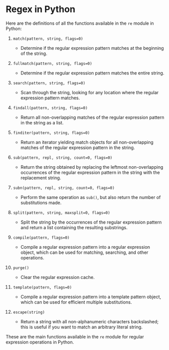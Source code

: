 # Regex in Python

Here are the definitions of all the functions available in the `re` module in Python:

1. `match(pattern, string, flags=0)`
   - Determine if the regular expression pattern matches at the beginning of the string.

2. `fullmatch(pattern, string, flags=0)`
   - Determine if the regular expression pattern matches the entire string.

3. `search(pattern, string, flags=0)`
   - Scan through the string, looking for any location where the regular expression pattern matches.

4. `findall(pattern, string, flags=0)`
   - Return all non-overlapping matches of the regular expression pattern in the string as a list.

5. `finditer(pattern, string, flags=0)`
   - Return an iterator yielding match objects for all non-overlapping matches of the regular expression pattern in the string.

6. `sub(pattern, repl, string, count=0, flags=0)`
   - Return the string obtained by replacing the leftmost non-overlapping occurrences of the regular expression pattern in the string with the replacement string.

7. `subn(pattern, repl, string, count=0, flags=0)`
   - Perform the same operation as `sub()`, but also return the number of substitutions made.

8. `split(pattern, string, maxsplit=0, flags=0)`
   - Split the string by the occurrences of the regular expression pattern and return a list containing the resulting substrings.

9. `compile(pattern, flags=0)`
   - Compile a regular expression pattern into a regular expression object, which can be used for matching, searching, and other operations.

10. `purge()`
    - Clear the regular expression cache.

11. `template(pattern, flags=0)`
    - Compile a regular expression pattern into a template pattern object, which can be used for efficient multiple substitutions.

12. `escape(string)`
    - Return a string with all non-alphanumeric characters backslashed; this is useful if you want to match an arbitrary literal string.

These are the main functions available in the `re` module for regular expression operations in Python.
